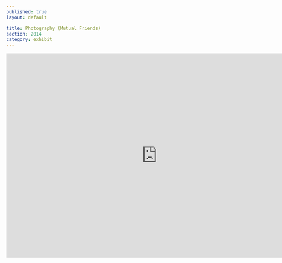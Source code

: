 ```yaml
---
published: true
layout: default

title: Photography (Mutual Friends)
section: 2014
category: exhibit
---
```


<iframe id='iframe' src='https://flickrit.com/slideshowholder.php?height=533&width=800&size=big&setId=72157653797445985&credit=2&trans=1&theme=1&thumbnails=0&transition=0&layoutType=fixed&sort=0' scrolling='no' frameborder='0' width='800' height='543'></iframe>

